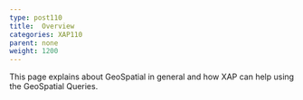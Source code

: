 ```yaml
---
type: post110
title:  Overview
categories: XAP110
parent: none
weight: 1200
---
```


This page explains about GeoSpatial in general and how XAP can help using the GeoSpatial Queries.